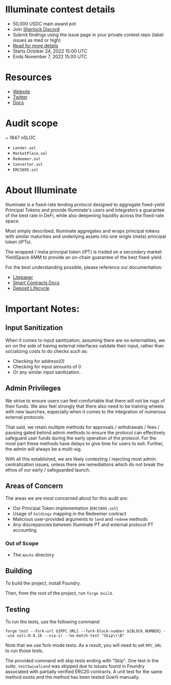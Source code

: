 # Illuminate contest details

- 50,000 USDC main award pot
- Join [Sherlock Discord](https://discord.gg/MABEWyASkp)
- Submit findings using the issue page in your private contest repo (label issues as med or high)
- [Read for more details](https://docs.sherlock.xyz/audits/watsons)
- Starts October 24, 2022 15:00 UTC
- Ends November 7, 2022 15:00 UTC

# Resources

- [Website](https://illuminate-app.vercel.app/lend/)
- [Twitter](https://twitter.com/IlluminateFi)
- [Docs](https://docs.illuminate.finance/)

# Audit scope

~ 1847 nSLOC

- `Lender.sol`
- `MarketPlace.sol`
- `Redeemer.sol`
- `Converter.sol`
- `ERC5095.sol`

# About Illuminate

Illuminate is a fixed-rate lending protocol designed to aggregate fixed-yield Principal Tokens and provide Illuminate's users and integrators a guarantee of the best rate in DeFi, while also deepening liquidity across the fixed-rate space.

Most simply described, Illuminate aggregates and wraps principal tokens with similar maturities and underlying assets into one single (meta) principal token (iPTs).

The wrapped / meta principal token (iPT) is traded on a secondary market YieldSpace AMM to provide an on-chain guarantee of the best fixed-yield.

For the best understanding possible, please reference our documentation:

- [Litepaper](https://docs.illuminate.finance/)
- [Smart Contracts Docs](https://docs.illuminate.finance/smart-contracts)
- [Deposit Lifecycle](https://docs.illuminate.finance/smart-contracts/deposit-lifecycle)

# **Important Notes**:

## **Input Sanitization**

When it comes to input sanitization, assuming there are no externalities, we err on the side of having external interfaces validate their input, rather than socializing costs to do checks such as:

- Checking for address(0)
- Checking for input amounts of 0
- Or any similar input sanitization.

## **Admin Privileges**

We strive to ensure users can feel comfortable that there will not be rugs of their funds. We also feel strongly that there also need to be training wheels with new launches, especially when it comes to the integration of numerous external protocols. 

That said, we retain multiple methods for approvals / withdrawals / fees / pausing gated behind admin methods to ensure the protocol can effectively safeguard user funds during the early operation of the protocol. For the most part these methods have delays to give time for users to exit. Further, the admin will always be a multi-sig.

With all this established, we are likely contesting / rejecting most admin centralization issues, unless there are remediations which do not break the ethos of our early / safeguarded launch.

## Areas of Concern

The areas we are most concerned about for this audit are:

- Our Principal Token implementation (`ERC5095.sol`)
- Usage of `holdings` mapping in the Redeemer contract
- Malicious user-provided arguments to `lend` and `redeem` methods
- Any discrepancies between Illuminate PT and external protocol PT accounting

### Out of Scope

- The `mocks` directory

## Building

To build the project, install Foundry.

Then, from the root of the project, run `forge build`.

## Testing

To run the tests, use the following command:

`forge test --fork-url ${RPC_URL} --fork-block-number ${BLOCK_NUMBER} --use solc:0.8.16 --via-ir --no-match-test "Skip\(\B"`

Note that we use fork-mode tests. As a result, you will need to set `RPC_URL` to run those tests.

The provided command will skip tests ending with "Skip". One test in the suite, `testSwivelLend` was skipped due to issues found in Foundry associated with partially verified ERC20 contracts. A unit test for the same method exists and the method has been tested Goerli manually. 
